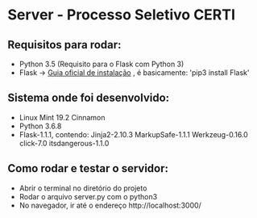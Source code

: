 # Server - Processo Seletivo CERTI

## Requisitos para rodar:

- Python 3.5 (Requisito para o Flask com Python 3)
- Flask -> [Guia oficial de instalação](https://flask.palletsprojects.com/en/1.1.x/installation/#python-version) , é basicamente: 'pip3 install Flask'

## Sistema onde foi desenvolvido:

- Linux Mint 19.2 Cinnamon
- Python 3.6.8
- Flask-1.1.1, contendo: Jinja2-2.10.3 MarkupSafe-1.1.1 Werkzeug-0.16.0 click-7.0 itsdangerous-1.1.0

## Como rodar e testar o servidor:

- Abrir o terminal no diretório do projeto
- Rodar o arquivo server.py com o python3
- No navegador, ir até o endereço http://localhost:3000/

